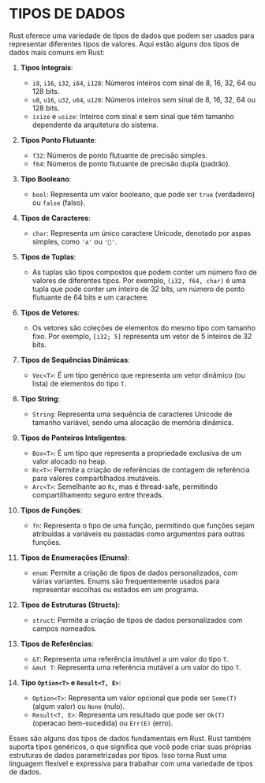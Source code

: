 # TIPOS DE DADOS
Rust oferece uma variedade de tipos de dados que podem ser usados para representar diferentes tipos de valores. Aqui estão alguns dos tipos de dados mais comuns em Rust:

1. **Tipos Integrais**:

   - `i8`, `i16`, `i32`, `i64`, `i128`: Números inteiros com sinal de 8, 16, 32, 64 ou 128 bits.
   - `u8`, `u16`, `u32`, `u64`, `u128`: Números inteiros sem sinal de 8, 16, 32, 64 ou 128 bits.
   - `isize` e `usize`: Inteiros com sinal e sem sinal que têm tamanho dependente da arquitetura do sistema.

2. **Tipos Ponto Flutuante**:

   - `f32`: Números de ponto flutuante de precisão simples.
   - `f64`: Números de ponto flutuante de precisão dupla (padrão).

3. **Tipo Booleano**:

   - `bool`: Representa um valor booleano, que pode ser `true` (verdadeiro) ou `false` (falso).

4. **Tipos de Caracteres**:

   - `char`: Representa um único caractere Unicode, denotado por aspas simples, como `'a'` ou `'🚀'`.

5. **Tipos de Tuplas**:

   - As tuplas são tipos compostos que podem conter um número fixo de valores de diferentes tipos. Por exemplo, `(i32, f64, char)` é uma tupla que pode conter um inteiro de 32 bits, um número de ponto flutuante de 64 bits e um caractere.

6. **Tipos de Vetores**:

   - Os vetores são coleções de elementos do mesmo tipo com tamanho fixo. Por exemplo, `[i32; 5]` representa um vetor de 5 inteiros de 32 bits.

7. **Tipos de Sequências Dinâmicas**:

   - `Vec<T>`: É um tipo genérico que representa um vetor dinâmico (ou lista) de elementos do tipo `T`.

8. **Tipo String**:

   - `String`: Representa uma sequência de caracteres Unicode de tamanho variável, sendo uma alocação de memória dinâmica.

9. **Tipos de Ponteiros Inteligentes**:

   - `Box<T>`: É um tipo que representa a propriedade exclusiva de um valor alocado no heap.
   - `Rc<T>`: Permite a criação de referências de contagem de referência para valores compartilhados imutáveis.
   - `Arc<T>`: Semelhante ao `Rc`, mas é thread-safe, permitindo compartilhamento seguro entre threads.

10. **Tipos de Funções**:

    - `fn`: Representa o tipo de uma função, permitindo que funções sejam atribuídas a variáveis ou passadas como argumentos para outras funções.

11. **Tipos de Enumerações (Enums)**:

    - `enum`: Permite a criação de tipos de dados personalizados, com várias variantes. Enums são frequentemente usados para representar escolhas ou estados em um programa.

12. **Tipos de Estruturas (Structs)**:

    - `struct`: Permite a criação de tipos de dados personalizados com campos nomeados.

13. **Tipos de Referências**:

    - `&T`: Representa uma referência imutável a um valor do tipo `T`.
    - `&mut T`: Representa uma referência mutável a um valor do tipo `T`.

14. **Tipo `Option<T>` e `Result<T, E>`**:

    - `Option<T>`: Representa um valor opcional que pode ser `Some(T)` (algum valor) ou `None` (nulo).
    - `Result<T, E>`: Representa um resultado que pode ser `Ok(T)` (operacao bem-sucedida) ou `Err(E)` (erro).

Esses são alguns dos tipos de dados fundamentais em Rust. Rust também suporta tipos genéricos, o que significa que você pode criar suas próprias estruturas de dados parametrizadas por tipos. Isso torna Rust uma linguagem flexível e expressiva para trabalhar com uma variedade de tipos de dados.